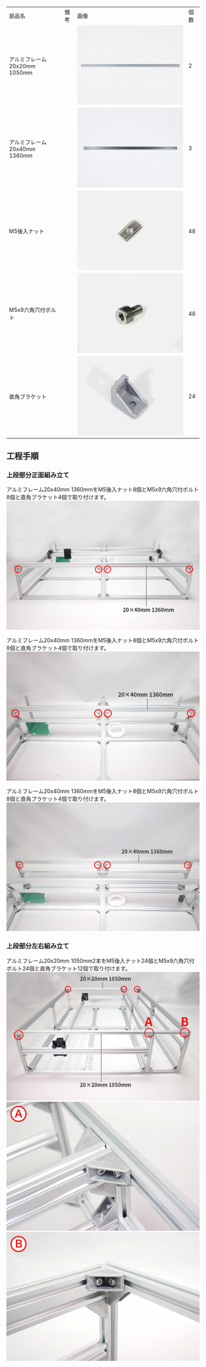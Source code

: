 <table class="packing-list">
    <tbody>
        <tr>
            <td>部品名</td>
            <td>備考</td>
            <td class="packing-img">画像</td>
            <td>個数</td>
        </tr>
        <tr>
            <td>アルミフレーム20x20mm 1050mm</td>
            <td></td>
            <td><img src="./images/packing/003.jpg" alt="アルミフレーム20x20mm 1050mm"/></td>
            <td>2</td>
        </tr>
        <tr>
            <td>アルミフレーム20x40mm 1360mm</td>
            <td></td>
            <td><img src="./images/packing/005.jpg" alt="アルミフレーム20x40mm 1360mm"/></td>
            <td>3</td>
        </tr>
        <tr>
            <td>M5後入ナット</td>
            <td></td>
            <td><img src="./images/packing/139.jpg" alt="M5後入ナット"/></td>
            <td>48</td>
        </tr>
        <tr>
            <td>M5x9六角穴付ボルト</td>
            <td></td>
            <td><img src="./images/packing/144.jpg" alt="M5x9六角穴付ボルト"/></td>
            <td>48</td>
        </tr>
        <tr>
            <td>直角ブラケット</td>
            <td></td>
            <td><img src="./images/packing/166.jpg" alt="直角ブラケット"/></td>
            <td>24</td>
        </tr>
    </tbody>
</table>

## 工程手順

### 上段部分正面組み立て

アルミフレーム20x40mm 1360mmをM5後入ナット8個とM5x9六角穴付ボルト8個と直角ブラケット4個で取り付けます。
<img src="./images/008/01.jpg"/>

アルミフレーム20x40mm 1360mmをM5後入ナット8個とM5x9六角穴付ボルト8個と直角ブラケット4個で取り付けます。
<img src="./images/008/02.jpg"/>

アルミフレーム20x40mm 1360mmをM5後入ナット8個とM5x9六角穴付ボルト8個と直角ブラケット4個で取り付けます。
<img src="./images/008/03.jpg"/>

### 上段部分左右組み立て

アルミフレーム20x20mm 1050mm2本をM5後入ナット24個とM5x9六角穴付ボルト24個と直角ブラケット12個で取り付けます。
<img src="./images/008/05.jpg"/>
<img src="./images/008/06.jpg"/>
<img src="./images/008/07.jpg"/>
